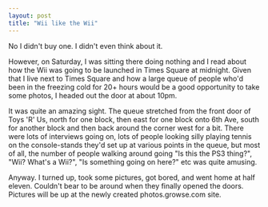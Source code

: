 ```yaml
---
layout: post
title: "Wii like the Wii"
---
```

No I didn't buy one. I didn't even think about it.

However, on Saturday, I was sitting there doing nothing and I read about how
the Wii was going to be launched in Times Square at midnight. Given that I
live next to Times Square and how a large queue of people who'd been in the
freezing cold for 20+ hours would be a good opportunity to take some photos, I
headed out the door at about 10pm.

It was quite an amazing sight. The queue stretched from the front door of Toys
'R' Us, north for one block, then east for one block onto 6th Ave, south for
another block and then back around the corner west for a bit. There were lots
of interviews going on, lots of people looking silly playing tennis on the
console-stands they'd set up at various points in the queue, but most of all,
the number of people walking around going "Is this the PS3 thing?", "Wii?
What's a Wii?", "Is something going on here?" etc was quite amusing.

Anyway. I turned up, took some pictures, got bored, and went home at half
eleven. Couldn't bear to be around when they finally opened the doors.
Pictures will be up at the newly created photos.growse.com site.